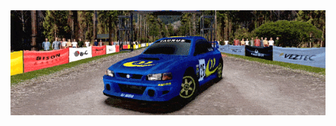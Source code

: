 <div align="center">
  <img src="./taurus_view_loop.gif" alt="Old School Rally GIF" width="900"/>
</div>
